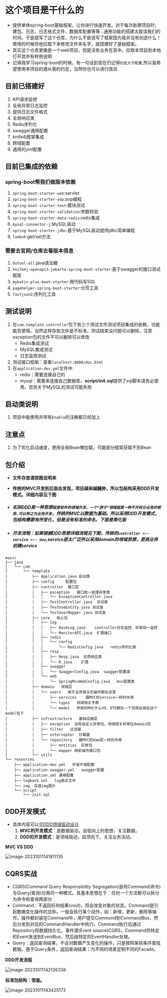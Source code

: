 #  这个项目是干什么的
- 提供单体spring-boot基础框架，让你进行快速开发。对于每次新建项目时，建包、日志、日志格式文件、数据库配置等等...通用功能的搭建太耽误我们的时间。于是就写了这个仓库，为什么不是说写了框架因为我并没有创造什么！使用的时候将他拉取下来修改文件夹名字，就搭建好了基础框架。
- 其实这个仓库更像是一个web项目，但是没有业务在其中。拉取本项目到本地打开其中有样例说明
- 记得我学习spring-boot的时候，有一句话到现在仍记得`约定大于配置`,所以我希望使用本项目的遵从我的约定，当然你也可以进行改动
## 目前已搭建好

1. API请求监控
2. 全局异常日志监控
3. 提供日志文件格式
4. 全局响应类
5. Redis序列化
6. swagger通用配置
7. knife4j框架集成
8. 跨域配置
9. 通用的yml配置

## 目前已集成的依赖

### spring-boot帮我们做版本依赖

1. `spring-boot-starter-web`:servlet 
2. `spring-boot-starter-aop`:aop编程
3. `spring-boot-starter-test`:模块测试
4. `spring-boot-starter-validation`:参数校验
5. `spring-boot-starter-data-redis`:redis集成
6. `mysql-connector-j`:MySQL驱动
7. `spring-boot-starter-jdbc`:基于MySQL驱动提供jdbc简单编程
8. `lombok`:get/set方法

### 需要去官网/仓库去看版本信息

1. `hutool-all`:java语法糖
2. `knife4j-openapi3-jakarta-spring-boot-starter`:基于swagger的接口测试框架
3. `mybatis-plus-boot-starter`:用代码写SQL
4. `pagehelper-spring-boot-starter`:分页工具
5. `fastjson2`:序列化工具

## 测试说明

1. 在`com.template.controller`包下有三个测试文件测试项目集成的依赖、功能能否使用。当然这样存放文件是不标准，测试结束没问题可以删除，注意exception包的文件不可以删除可以修改
   - Redis集成测试
   - MySQL集成测试
   - 日志监控测试
2. 测试接口框架：查看`localhost:8080/doc.html`
3. 在`application-dev.yml`文件中
   - redis：需要连接自己的
   - mysql：需要来连接自己数据库，**script/init.sql**提供了sql脚本请务必使用，否则关于MySQL的测试可能失败

## 启动类说明

1. 项目中能使用并带有`Enable`的注解都已经加上

## 注意点

1. 为了优化启动速度，使用全局Bean懒加载，可能部分框架获取不到Bean


## 包介绍
- **文件存放请按图说明来**

- **传统的MVC开发到后面会发现，项目越来越臃肿，所以包结构采用DDD开发模式。详细内容见下图**

- ##### 实际DDD是一种思想`就是软件的领域开发，一个“原子”领域就是一种不开拆分业务的昵称,可以称之为业务开发`，传统的MVC以数据为基础。所以采用DDD开发模式，包结构需要有所变化，但是没有标准的命名，下面是简化版
- ##### 开发流程：如果根据DDD思想详细流程见下图，传统的`controller <-- service <-- dao`,service层太广泛所以采用domain的领域思想，更具业务创建service

```text
main/
├── java
│   └── com
│       └── template
│           ├── Application.java 启动类
│           ├── config     配置包
│           ├── controller  接口层
│           │   ├── exception   接口统一处理异常类
│           │   │   └── ExceptionController.java
│           │   ├── TestController.java  测试类
│           │   ├── TestUseEntity.java 测试类
│           │   └── TestUserMapper.java 测试类
│           ├── core   核心包
│           │   ├── log
│           │   │   ├── BaseLog.java    controller日志监控，异常统一监控
│           │   │   └── MonitorAPI.java  扩展接口
│           │   ├── redis
│           │   │   └── config  
│           │   │       └── RedisConfig.java   redis序列化类
│           │   ├── resp
│           │   │   ├── Resp.java  全局响应类
│           │   │   └── R.java    扩展
│           │   ├── swagger
│           │   │   └── SwaggerConfig.java  swagger配置类
│           │   └── web
│           │       └── SpringMvcWebConfig.java   mvc配置类
│           ├── domain   领域层
│           │   └── users   用于业务相关的操作都在这里
│           │       ├── services    跟MVC的service一样的作用
│           │       └── types   领域相关字典
│           │       └── model   传统的MVC什么VO、DTO都在一个包现在放在这个model包下
│           ├── infrastructure   基础设施层
│           │   ├── exception  全局自定义异常包，领域相关异常在domain层
│           │   ├── filter   过滤器
│           │   ├── interceptor  拦截器
│           │   └── repository   跟MVC的dao层一样的作用
│           │       ├── entities  实体包
│           │       └── mapper 映射操作接口包
│           └── utils
└── resources
    ├── application-dev.yml   开发环境配置
    ├── application-swagger.yml   swagger配置
    ├── application.yml 通用配置
    ├── logback.xml   log格式文件
    └── img  存放img图片
    └── script
        └── init.sql
```

## DDD开发模式

- 具体内容可以见[DDD领域驱动设计](https://blog.csdn.net/qq_41889508/article/details/124907312)
  1. **MVC的开发模式**：是数据驱动，自低向上的思想，关注数据。
  2. **DDD的开发模式**：是领域驱动，自顶向下，关注业务活动。

**MVC VS DDD**

![image-20231011141911135](./src/main/resources/img/image-20231011141911135.png)

## CQRS实战

- CQRS(Command Query Responsibility Segregation)是将Command(命令)与Query(查询)分离的一种模式。其基本思想在于：任何一个方法都可以拆分为命令和查询两部分：
- Command：不返回任何结果(void)，但会改变对象的状态。Command是引起数据变化操作的总称，一般会执行某个动作，如：新增，更新，删除等操作。操作都封装在Command中，用户提交Commond到CommandBus，然后分发到对应的CommandHandler中执行。Command执行后通过Repository将数据持久化。事件源(Event source)CQRS，Command将特定的Event发送到EventBus，然后由特定的EventHandler处理。
- Query：返回查询结果，不会对数据产生变化的操作，只是按照某些条件查找数据。基于Query条件，返回查询结果；为不同的场景定制不同的Facade。

**DDD开发流程**

![image-20231011142126336](./src/main/resources/img/image-20231011142126336.png)

**标准包结构：借鉴。**

![image-20231011143425173](./src/main/resources/img/image-20231011141911135.png)
